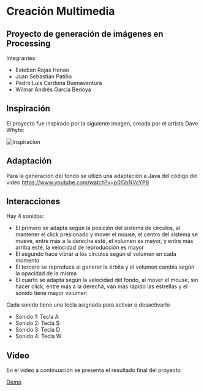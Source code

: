 # Creación Multimedia
## Proyecto de generación de imágenes en Processing

Integrantes:
- Esteban Rojas Henao
- Juan Sebastian Patiño
- Pedro Luis Cardona Buenaventura
- Wilmar Andrés García Bedoya

## Inspiración
El proyecto fue inspirado por la siguiente imagen, creada por el artista Dave Whyte:

![inspiracion](https://i.pinimg.com/originals/9e/7a/fd/9e7afda70cde1b6bd73da5dab17a7406.gif)

## Adaptación

Para la generación del fondo se utlizó una adaptación a Java del código del video
https://www.youtube.com/watch?v=p0I5bNVcYP8

## Interacciones

Hay 4 sonidos:
- El primero se adapta según la posición del sistema de círculos, al mantener el click presionado y mover el mouse, el centro del sistema se mueve, entre más a la derecha esté, el volumen es mayor, y entre más arriba esté, la velocidad de reproducción es mayor
- El segundo hace vibrar a los círculos según el volumen en cada momento
- El tercero se reproduce al generar la órbita y el volumen cambia según la opacidad de la misma
- El cuarto se adapta según la velocidad del fondo, al mover el mouse, sin hacer click, entre más a la derecha, van más rápido las estrellas y el sonido tiene mayor volumen

Cada sonido tiene una tecla asignada para activar o desactivarlo

- Sonido 1: Tecla A
- Sonido 2: Tecla S
- Sonido 3: Tecla D
- Sonido 4: Tecla W

## Video
En el video a continuación se presenta el resultado final del proyecto:  

[Demo](https://user-images.githubusercontent.com/47161530/223832752-644f025f-7c1e-483d-9a23-08bf3d24945a.webm)
